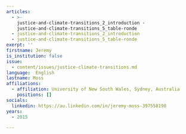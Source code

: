 ```yaml
---
articles:
  - >-
    justice-and-climate-transitions_2_introduction -
    justice-and-climate-transitions_5_table-ronde
  - justice-and-climate-transitions_2_introduction
  - justice-and-climate-transitions_5_table-ronde
exerpt: ''
firstname: Jeremy
is_institution: false
issue:
  - content/issues/justice-climate-transitions.md
language:  English
lastname: Moss
affiliations:
  - affiliation: University of New South Wales, Sydney, Australia
    positions: []
socials:
  linkedin: https://au.linkedin.com/in/jeremy-moss-397558198
years:
  - 2015

---
```


